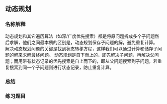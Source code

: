 
## 动态规划

### 名称解释

动态规划和其它遍历算法（如深/广度优先搜索）都是将原问题拆成多个子问题然后求解，他们之间最本质的区别是，动态规划保存子问题的解，避免重复计算。
解决动态规划问题的关键是找到状态转移方程，这样我们可以通过计算和储存子问题的解来求解最终问题。
动态规划是自下而上的，即先解决子问题，再解决父问题；而用带有状态记录的优先搜索是自上而下的，即从父问题搜索到子问题，若重复搜索到同一个子问题则进行状态记录，防止重复计算。

### 总结


### 练习题目


  

